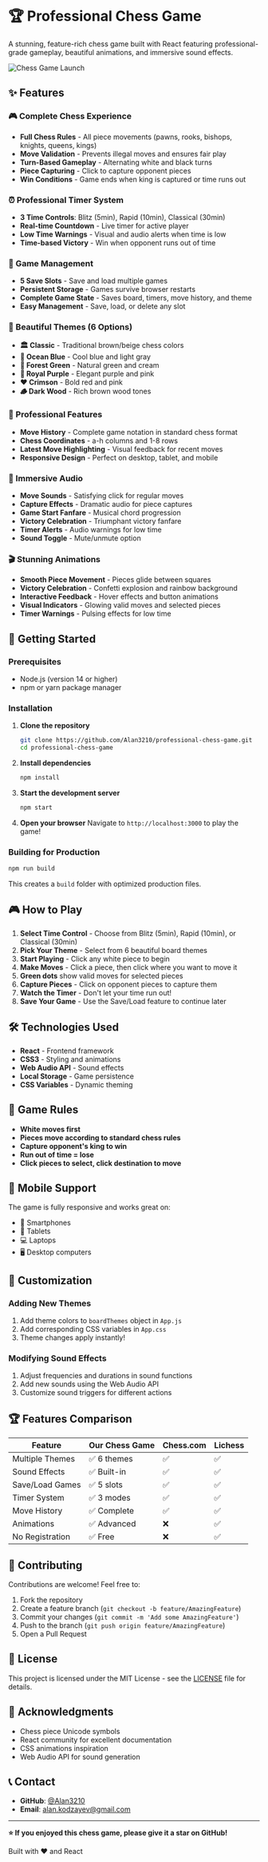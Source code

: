 # 🏆 Professional Chess Game

A stunning, feature-rich chess game built with React featuring professional-grade gameplay, beautiful animations, and immersive sound effects.

![Chess Game Launch](https://Alan3210.github.io/professional-chess-game)

## ✨ Features

### 🎮 Complete Chess Experience
- **Full Chess Rules** - All piece movements (pawns, rooks, bishops, knights, queens, kings)
- **Move Validation** - Prevents illegal moves and ensures fair play
- **Turn-Based Gameplay** - Alternating white and black turns
- **Piece Capturing** - Click to capture opponent pieces
- **Win Conditions** - Game ends when king is captured or time runs out

### ⏰ Professional Timer System
- **3 Time Controls**: Blitz (5min), Rapid (10min), Classical (30min)
- **Real-time Countdown** - Live timer for active player
- **Low Time Warnings** - Visual and audio alerts when time is low
- **Time-based Victory** - Win when opponent runs out of time

### 💾 Game Management
- **5 Save Slots** - Save and load multiple games
- **Persistent Storage** - Games survive browser restarts
- **Complete Game State** - Saves board, timers, move history, and theme
- **Easy Management** - Save, load, or delete any slot

### 🎨 Beautiful Themes (6 Options)
- **🏛️ Classic** - Traditional brown/beige chess colors
- **🌊 Ocean Blue** - Cool blue and light gray
- **🌲 Forest Green** - Natural green and cream
- **👑 Royal Purple** - Elegant purple and pink
- **❤️ Crimson** - Bold red and pink
- **🪵 Dark Wood** - Rich brown wood tones

### 📝 Professional Features
- **Move History** - Complete game notation in standard chess format
- **Chess Coordinates** - a-h columns and 1-8 rows
- **Latest Move Highlighting** - Visual feedback for recent moves
- **Responsive Design** - Perfect on desktop, tablet, and mobile

### 🎵 Immersive Audio
- **Move Sounds** - Satisfying click for regular moves
- **Capture Effects** - Dramatic audio for piece captures
- **Game Start Fanfare** - Musical chord progression
- **Victory Celebration** - Triumphant victory fanfare
- **Timer Alerts** - Audio warnings for low time
- **Sound Toggle** - Mute/unmute option

### 🎬 Stunning Animations
- **Smooth Piece Movement** - Pieces glide between squares
- **Victory Celebration** - Confetti explosion and rainbow background
- **Interactive Feedback** - Hover effects and button animations
- **Visual Indicators** - Glowing valid moves and selected pieces
- **Timer Warnings** - Pulsing effects for low time

## 🚀 Getting Started

### Prerequisites
- Node.js (version 14 or higher)
- npm or yarn package manager

### Installation

1. **Clone the repository**
   ```bash
   git clone https://github.com/Alan3210/professional-chess-game.git
   cd professional-chess-game
   ```

2. **Install dependencies**
   ```bash
   npm install
   ```

3. **Start the development server**
   ```bash
   npm start
   ```

4. **Open your browser**
   Navigate to `http://localhost:3000` to play the game!

### Building for Production

```bash
npm run build
```

This creates a `build` folder with optimized production files.

## 🎮 How to Play

1. **Select Time Control** - Choose from Blitz (5min), Rapid (10min), or Classical (30min)
2. **Pick Your Theme** - Select from 6 beautiful board themes
3. **Start Playing** - Click any white piece to begin
4. **Make Moves** - Click a piece, then click where you want to move it
5. **Green dots** show valid moves for selected pieces
6. **Capture Pieces** - Click on opponent pieces to capture them
7. **Watch the Timer** - Don't let your time run out!
8. **Save Your Game** - Use the Save/Load feature to continue later

## 🛠️ Technologies Used

- **React** - Frontend framework
- **CSS3** - Styling and animations
- **Web Audio API** - Sound effects
- **Local Storage** - Game persistence
- **CSS Variables** - Dynamic theming

## 🎯 Game Rules

- **White moves first**
- **Pieces move according to standard chess rules**
- **Capture opponent's king to win**
- **Run out of time = lose**
- **Click pieces to select, click destination to move**

## 📱 Mobile Support

The game is fully responsive and works great on:
- 📱 Smartphones
- 📱 Tablets
- 💻 Laptops
- 🖥️ Desktop computers

## 🎨 Customization

### Adding New Themes
1. Add theme colors to `boardThemes` object in `App.js`
2. Add corresponding CSS variables in `App.css`
3. Theme changes apply instantly!

### Modifying Sound Effects
1. Adjust frequencies and durations in sound functions
2. Add new sounds using the Web Audio API
3. Customize sound triggers for different actions

## 🏆 Features Comparison

| Feature | Our Chess Game | Chess.com | Lichess |
|---------|---------------|-----------|---------|
| Multiple Themes | ✅ 6 themes | ✅ | ✅ |
| Sound Effects | ✅ Built-in | ✅ | ✅ |
| Save/Load Games | ✅ 5 slots | ✅ | ✅ |
| Timer System | ✅ 3 modes | ✅ | ✅ |
| Move History | ✅ Complete | ✅ | ✅ |
| Animations | ✅ Advanced | ❌ | ✅ |
| No Registration | ✅ Free | ❌ | ✅ |

## 🤝 Contributing

Contributions are welcome! Feel free to:

1. Fork the repository
2. Create a feature branch (`git checkout -b feature/AmazingFeature`)
3. Commit your changes (`git commit -m 'Add some AmazingFeature'`)
4. Push to the branch (`git push origin feature/AmazingFeature`)
5. Open a Pull Request

## 📄 License

This project is licensed under the MIT License - see the [LICENSE](LICENSE) file for details.

## 🙏 Acknowledgments

- Chess piece Unicode symbols
- React community for excellent documentation
- CSS animations inspiration
- Web Audio API for sound generation

## 📞 Contact

- **GitHub**: [@Alan3210](https://github.com/Alan3210)
- **Email**: alan.kodzayev@gmail.com

---

**⭐ If you enjoyed this chess game, please give it a star on GitHub!**

Built with ❤️ and React
